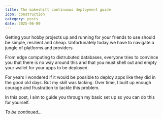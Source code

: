 ```yaml
---
title: The makeshift continuous deployment guide
icon: construction
category: posts
date: 2025-06-09
---
```


Getting your hobby projects up and running for your friends to use should be simple, resilient and cheap. Unfortunately today we have to navigate a jungle of platforms and providers.

From edge computing to distrubuted databases, everyone tries to convince you that there is no way around this and that you must shell out and empty your wallet for your apps to be deployed.

For years I wondered if it would be possible to deploy apps like they did in the good old days. But my skill was lacking. Over time, I built up enough courage and frustration to tackle this problem.

In this post, I aim to guide you through my basic set up so you can do this for yourself.

_To be continued..._
